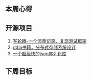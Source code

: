 ## 本周心得

## 开源项目
1. [写轮眼-一个流量记录、复现测试框架](https://github.com/didi/sharingan)
2. [ddia书籍，分布式存储系统设计](https://github.com/Vonng/ddia)
3. [一个超级快的json序列化库](https://github.com/json-iterator/go)

## 下周目标

